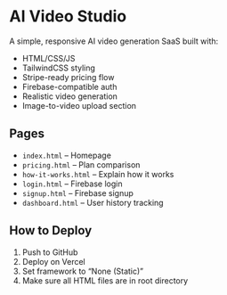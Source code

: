 # AI Video Studio

A simple, responsive AI video generation SaaS built with:
- HTML/CSS/JS
- TailwindCSS styling
- Stripe-ready pricing flow
- Firebase-compatible auth
- Realistic video generation
- Image-to-video upload section

## Pages
- `index.html` – Homepage
- `pricing.html` – Plan comparison
- `how-it-works.html` – Explain how it works
- `login.html` – Firebase login
- `signup.html` – Firebase signup
- `dashboard.html` – User history tracking

## How to Deploy
1. Push to GitHub
2. Deploy on Vercel
3. Set framework to “None (Static)”
4. Make sure all HTML files are in root directory